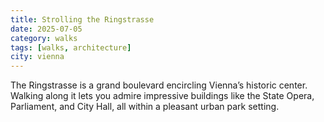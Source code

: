 ```yaml
---
title: Strolling the Ringstrasse
date: 2025-07-05
category: walks
tags: [walks, architecture]
city: vienna
---
```


The Ringstrasse is a grand boulevard encircling Vienna’s historic center. Walking along it lets you admire impressive buildings like the State Opera, Parliament, and City Hall, all within a pleasant urban park setting.
